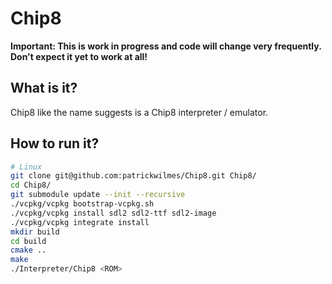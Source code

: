 # Chip8

**Important: This is work in progress and code will change very frequently. Don't expect it yet to work at all!**

## What is it?
Chip8 like the name suggests is a Chip8 interpreter / emulator.

## How to run it?

```bash
# Linux
git clone git@github.com:patrickwilmes/Chip8.git Chip8/
cd Chip8/
git submodule update --init --recursive
./vcpkg/vcpkg bootstrap-vcpkg.sh
./vcpkg/vcpkg install sdl2 sdl2-ttf sdl2-image
./vcpkg/vcpkg integrate install
mkdir build
cd build
cmake ..
make
./Interpreter/Chip8 <ROM>
```